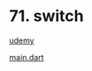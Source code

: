 # 71. switch

[udemy](https://www.udemy.com/course/flutter-dart-creez-des-applications-pour-ios-et-android/learn/lecture/26927254#overview)

[main.dart](main.dart)
